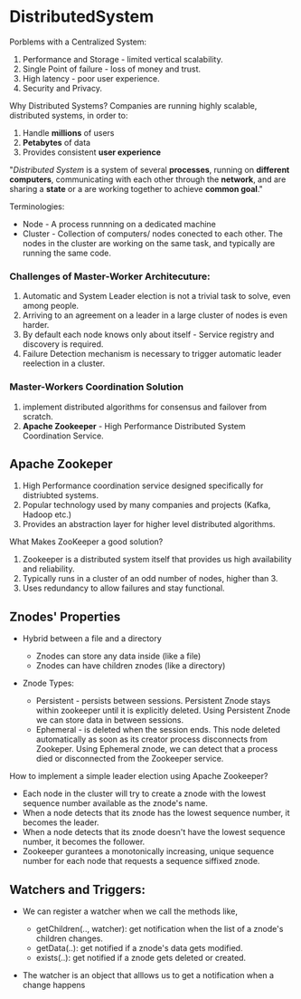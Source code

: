 # DistributedSystem

Porblems with a Centralized System:
1. Performance and Storage - limited vertical scalability.
2. Single Point of failure - loss of money and trust.
3. High latency - poor user experience.
4. Security and Privacy. 

Why Distributed Systems?
Companies are running highly scalable, distributed systems, in order to:
1. Handle **millions** of users
2. **Petabytes** of data
3. Provides consistent **user experience**

"*Distributed System* is a system of several __processes__, running on __different computers__, communicating with each other through the __network__, and are sharing a __state__ or a are working together to achieve __common goal__."

Terminologies:
- Node - A process runnning on a dedicated machine
- Cluster - Collection of computers/ nodes conected to each other. The nodes in the cluster are working on the same task, and typically are running the same code.

### Challenges of Master-Worker Architecuture:
1. Automatic and System Leader election is not a trivial task to solve, even among people.
2. Arriving to an agreement on a leader in a large cluster of nodes is even harder.
3. By default each node knows only about itself - Service registry and discovery is required.
4. Failure Detection mechanism is necessary to trigger automatic leader reelection in a cluster.

### Master-Workers Coordination Solution
1. implement distributed algorithms for consensus and failover from scratch.
2. __Apache Zookeeper__ - High Performance Distributed System Coordination Service.

## Apache Zookeper
1. High Performance coordination service designed specifically for distriubted systems.
2. Popular technology used by many companies and projects (Kafka, Hadoop etc.)
3. Provides an abstraction layer for higher level distributed algorithms.

What Makes ZooKeeper a good solution?
1. Zookeeper is a distributed system itself that provides us high availability and reliability.
2. Typically runs in a cluster of an odd number of nodes, higher than 3.
3. Uses redundancy to allow failures and stay functional.

## Znodes' Properties
- Hybrid between a file and a directory
  - Znodes can store any data inside (like a file)
  - Znodes can have children znodes (like a directory)
 
- Znode Types:
  - Persistent - persists between sessions. Persistent Znode stays within zookeeper until it is explicitly deleted. Using Persistent Znode       we can store data in between sessions.
  - Ephemeral - is deleted when the session ends. This node deleted automatically as soon as its creator process disconnects from Zookeper.
    Using Ephemeral znode, we can detect that a process died or disconnected from the Zookeeper service.

How to implement a simple leader election using Apache Zookeeper?
- Each node in the cluster will try to create a znode with the lowest sequence number available as the znode's name.
- When a node detects that its znode has the lowest sequence number, it becomes the leader.
- When a node detects that its znode doesn't have the lowest sequence number, it becomes the follower.
- Zookeeper gurantees a monotonically increasing, unique sequence number for each node that requests a sequence siffixed znode.

## Watchers and Triggers:
-  We can register a watcher when we call the methods like,
    -  getChildren(.., watcher): get notification when the list of a znode's children changes.
    -  getData(..): get notified if a znode's data gets modified.
    -  exists(..): get notified if a znode gets deleted or created.
 
-  The watcher is an object that alllows us to get a notification when a change happens



